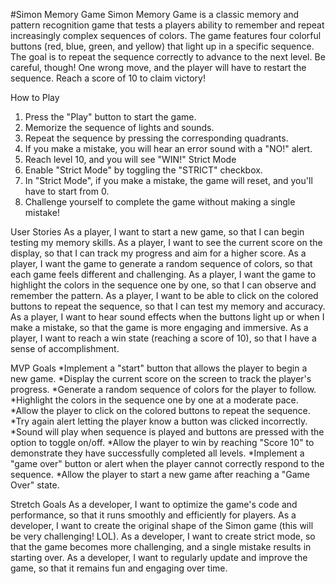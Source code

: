 #Simon Memory Game
Simon Memory Game is a classic memory and pattern recognition game that tests a players ability to remember and repeat increasingly complex sequences of colors. The game features four colorful buttons (red, blue, green, and yellow) that light up in a specific sequence. The goal is to repeat the sequence correctly to advance to the next level. Be careful, though! One wrong move, and the player will have to restart the sequence. Reach a score of 10 to claim victory!

How to Play
1. Press the "Play" button to start the game.
2. Memorize the sequence of lights and sounds.
3. Repeat the sequence by pressing the corresponding quadrants.
4. If you make a mistake, you will hear an error sound with a "NO!" alert.
5. Reach level 10, and you will see "WIN!"
Strict Mode
1. Enable "Strict Mode" by toggling the "STRICT" checkbox.
2. In "Strict Mode", if you make a mistake, the game will reset, and you'll have to start from 0.
3. Challenge yourself to complete the game without making a single mistake!

User Stories
As a player, I want to start a new game, so that I can begin testing my memory skills.
As a player, I want to see the current score on the display, so that I can track my progress and aim for a higher score.
As a player, I want the game to generate a random sequence of colors, so that each game feels different and challenging.
As a player, I want the game to highlight the colors in the sequence one by one, so that I can observe and remember the pattern.
As a player, I want to be able to click on the colored buttons to repeat the sequence, so that I can test my memory and accuracy.
As a player, I want to hear sound effects when the buttons light up or when I make a mistake, so that the game is more engaging and immersive.
As a player, I want to reach a win state (reaching a score of 10), so that I have a sense of accomplishment.

MVP Goals
*Implement a "start" button that allows the player to begin a new game.
*Display the current score on the screen to track the player's progress.
*Generate a random sequence of colors for the player to follow.
*Highlight the colors in the sequence one by one at a moderate pace.
*Allow the player to click on the colored buttons to repeat the sequence.
*Try again alert letting the player know a button was clicked incorrectly.
*Sound will play when sequence is played and buttons are pressed with the option to toggle on/off.
*Allow the player to win by reaching "Score 10" to demonstrate they have successfully completed all levels.
*Implement a "game over" button or alert when the player cannot correctly respond to the sequence.
*Allow the player to start a new game after reaching a "Game Over" state.

Stretch Goals
As a developer, I want to optimize the game's code and performance, so that it runs smoothly and efficiently for players.
As a developer, I want to create the original shape of the Simon game (this will be very challenging! LOL).
As a developer, I want to create strict mode, so that the game becomes more challenging, and a single mistake results in starting over.
As a developer, I want to regularly update and improve the game, so that it remains fun and engaging over time.